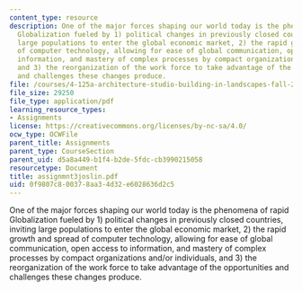```yaml
---
content_type: resource
description: One of the major forces shaping our world today is the phenomena of rapid
  Globalization fueled by 1) political changes in previously closed countries, inviting
  large populations to enter the global economic market, 2) the rapid growth and spread
  of computer technology, allowing for ease of global communication, open access to
  information, and mastery of complex processes by compact organizations and/or individuals,
  and 3) the reorganization of the work force to take advantage of the opportunities
  and challenges these changes produce.
file: /courses/4-125a-architecture-studio-building-in-landscapes-fall-2005/0f9807c800378aa34d32e6028636d2c5_assignmnt3joslin.pdf
file_size: 29250
file_type: application/pdf
learning_resource_types:
- Assignments
license: https://creativecommons.org/licenses/by-nc-sa/4.0/
ocw_type: OCWFile
parent_title: Assignments
parent_type: CourseSection
parent_uid: d5a8a449-b1f4-b2de-5fdc-cb3990215058
resourcetype: Document
title: assignmnt3joslin.pdf
uid: 0f9807c8-0037-8aa3-4d32-e6028636d2c5
---
```

One of the major forces shaping our world today is the phenomena of rapid Globalization fueled by 1) political changes in previously closed countries, inviting large populations to enter the global economic market, 2) the rapid growth and spread of computer technology, allowing for ease of global communication, open access to information, and mastery of complex processes by compact organizations and/or individuals, and 3) the reorganization of the work force to take advantage of the opportunities and challenges these changes produce.